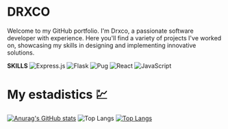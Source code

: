 # DRXCO

Welcome to my GitHub portfolio. I'm Drxco, a passionate software developer with experience. Here you'll find a variety of projects I've worked on, showcasing my skills in designing and implementing innovative solutions.

**SKILLS**
![Express.js](https://img.shields.io/badge/express.js-%23404d59.svg?style=for-the-badge&logo=express&logoColor=%2361DAFB)
![Flask](https://img.shields.io/badge/flask-%23000.svg?style=for-the-badge&logo=flask&logoColor=white)
![Pug](https://img.shields.io/badge/Pug-FFF?style=for-the-badge&logo=pug&logoColor=A86454)
![React](https://img.shields.io/badge/react-%2320232a.svg?style=for-the-badge&logo=react&logoColor=%2361DAFB)
![JavaScript](https://img.shields.io/badge/javascript-%23323330.svg?style=for-the-badge&logo=javascript&logoColor=%23F7DF1E)


# My estadistics 💹
[![Anurag's GitHub stats](https://github-readme-stats.vercel.app/api?username=drxcodev&show_icons=true&theme=radical)](https://github.com/anuraghazra/github-readme-stats)
![Top Langs](https://github-readme-stats.vercel.app/api/top-langs/?username=drxcodev&show_progress=true&theme=radical)
[![Top Langs](https://github-readme-stats.vercel.app/api/top-langs/?username=drxcodev&layout=donut-vertical&theme=radical)](https://github.com/anuraghazra/github-readme-stats)
